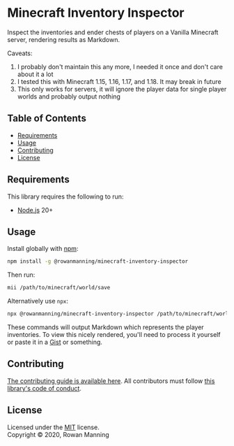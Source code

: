 
# Minecraft Inventory Inspector

Inspect the inventories and ender chests of players on a Vanilla Minecraft server, rendering results as Markdown.

Caveats:

1. I probably don't maintain this any more, I needed it once and don't care about it a lot
2. I tested this with Minecraft 1.15, 1.16, 1.17, and 1.18. It may break in future
3. This only works for servers, it will ignore the player data for single player worlds and probably output nothing


## Table of Contents

  * [Requirements](#requirements)
  * [Usage](#usage)
  * [Contributing](#contributing)
  * [License](#license)


## Requirements

This library requires the following to run:

  * [Node.js](https://nodejs.org/) 20+


## Usage

Install globally with [npm](https://www.npmjs.com/):

```sh
npm install -g @rowanmanning/minecraft-inventory-inspector
```

Then run:

```sh
mii /path/to/minecraft/world/save
```

Alternatively use `npx`:

```sh
npx @rowanmanning/minecraft-inventory-inspector /path/to/minecraft/world/save
```

These commands will output Markdown which represents the player inventories. To view this nicely rendered, you'll need to process it yourself or paste it in a [Gist](https://gist.github.com/) or something.


## Contributing

[The contributing guide is available here](docs/contributing.md). All contributors must follow [this library's code of conduct](docs/code_of_conduct.md).


## License

Licensed under the [MIT](LICENSE) license.<br/>
Copyright &copy; 2020, Rowan Manning